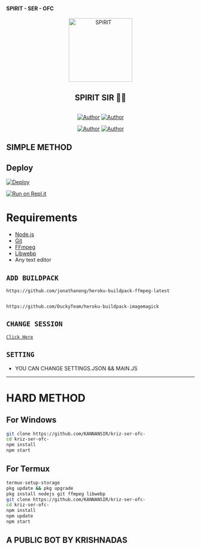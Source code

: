 #### SPlRlT - SER - OFC 



<div align="center">
<img src="https://i.imgur.com/aAGjt7z.jpg" alt="SPlRlT" width="170" />

## SPlRlT SIR 🌝💝

</div>

<p align="center">
<a href="##"><img title="" src="KRIZ-BOT-V1?label=Language&message=English&color=blue"></a>
</p>
<p align="center">
 <a href="https://github.com/KRIZsir"><img title="Author" src="https://img.shields.io/badge/Author-KRIZ-blue.svg?style=for-the-badge&logo=github" /></a>  <a href="https://Wa.me/18052196558?text=Hello%20SPlRlT%20Bro🌝...fen%20boi%20aan😌❤️"><img title="Author" src="https://img.shields.io/badge/Owner-SPlRlT-blue.svg?style=for-the-badge&logo=whatsapp" /></a>
<p align="center">
<a href="https://chat.whatsapp.com/IwOZg4VGdJq4lTH12aPOzc"><img title="Author" src="https://img.shields.io/badge/Watsapp-Group-blue.svg?style=for-the-badge&logo=whatsapp" /></a> <a href="https://instagram.com/kannanbro_f_f"><img title="Author" src="https://img.shields.io/badge/Instagram-kannanbro_f_f-violet.svg?style=for-the-badge&logo=Instagram" /></a>
</p>


## SIMPLE METHOD 
## Deploy
[![Deploy](https://www.herokucdn.com/deploy/button.svg)](https://heroku.com/deploy?template=https://github.com/KANNANSIR/kriz-ser-ofc-/)

[![Run on Repl.it](https://repl.it/badge/github/quiec/whatsAlfa)](https://replit.com/@KANNANSIR/KRIZ-SIR-Qr-code?v=1)


# Requirements
* [Node.js](https://nodejs.org/en/)
* [Git](https://git-scm.com/downloads)
* [FFmpeg](https://github.com/BtbN/FFmpeg-Builds/releases/download/autobuild-2020-12-08-13-03/ffmpeg-n4.3.1-26-gca55240b8c-win64-gpl-4.3.zip)
* [Libwebp](https://developers.google.com/speed/webp/download)
* Any text editor

## `ADD BUILDPACK`

```
https://github.com/jonathanong/heroku-buildpack-ffmpeg-latest
```
```

https://github.com/DuckyTeam/heroku-buildpack-imagemagick
```

## `CHANGE SESSION`

[`Click Here`](https://github.com/KANNANSIR/kriz-ser-ofc-/blob/master/Denis.json#L1)


## `SETTING`

- YOU CAN CHANGE SETTINGS.JSON && MAIN.JS


---




# HARD METHOD
## For Windows
```bash
git clone https://github.com/KANNANSIR/kriz-ser-ofc-
cd kriz-ser-ofc-
npm install
npm start
```
## For Termux
```bash
termux-setup-storage
pkg update && pkg upgrade
pkg install nodejs git ffmpeg libwebp 
git clone https://github.com/KANNANSIR/kriz-ser-ofc-
cd kriz-ser-ofc-
npm install
npm update
npm start
```
## A PUBLIC BOT BY KRISHNADAS
